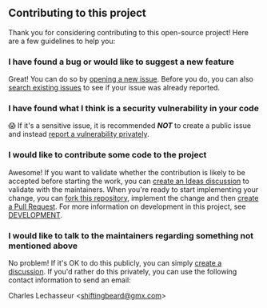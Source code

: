 ## Contributing to this project

Thank you for considering contributing to this open-source project! Here are a few guidelines to help you:

### I have found a bug or would like to suggest a new feature

Great! You can do so by [opening a new issue](https://github.com/clechasseur/travailleur/issues/new/choose).
Before you do, you can also [search existing issues](https://github.com/clechasseur/travailleur/issues) to see if your issue was already reported.

### I have found what I think is a security vulnerability in your code

😱 If it's a sensitive issue, it is recommended **_NOT_** to create a public issue and instead [report a vulnerability privately](https://github.com/clechasseur/travailleur/security/advisories/new).

### I would like to contribute some code to the project

Awesome! If you want to validate whether the contribution is likely to be accepted before starting the work, you can [create an Ideas discussion](https://github.com/clechasseur/travailleur/discussions/new?category=ideas) to validate with the maintainers.
When you're ready to start implementing your change, you can [fork this repository](https://github.com/clechasseur/travailleur/fork), implement the change and then [create a Pull Request](https://github.com/clechasseur/travailleur/compare).
For more information on development in this project, see [DEVELOPMENT](DEVELOPMENT.md).

### I would like to talk to the maintainers regarding something not mentioned above

No problem! If it's OK to do this publicly, you can simply [create a discussion](https://github.com/clechasseur/travailleur/discussions/new/choose).
If you'd rather do this privately, you can use the following contact information to send an email:

Charles Lechasseur \<shiftingbeard@gmx.com\>
